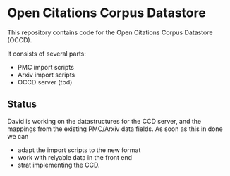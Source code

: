 Open Citations Corpus Datastore
===============================

This repository contains code for the Open Citations Corpus Datastore (OCCD). 

It consists of several parts:
* PMC import scripts
* Arxiv import scripts
* OCCD server (tbd)
  

Status
------

David is working on the datastructures for the CCD server, and the
mappings from the existing PMC/Arxiv data fields. As soon as this in
done we can

* adapt the import scripts to the new format
* work with relyable data in the front end
* strat implementing the CCD.
